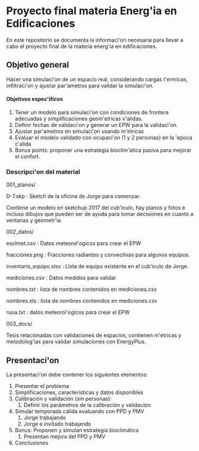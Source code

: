 #  Proyecto final materia Energ'ia en Edificaciones

En este repositorio se documenta la informaci'on necesaria para llevar a
cabo el proyecto final  de la materia energ'ia en edificaciones.

## Objetivo general
Hacer una simulaci'on de un espacio real, considerando cargas t'ermicas, infiltraci'on y ajustar
par'ametros para validar la simulaci'on.



#### Objetivos espec'ificos

1. Tener un modelo para simulaci'on con condiciones de frontera adecuadas y simplificaciones
geom'etricas v'alidas.
1. Definir fechas de validaci'on y generar un EPW para la validaci'on.
1. Ajustar par'ametros en simulaci'on usando m'etricas
1. Evaluar el modelo validado con ocupaci'on (1 y 2 personas) en la 'epoca  c'alida
1. Bonus points: proponer una estrategia bioclim'atica pasiva para mejorar el confort.



### Descripci'on del material

001_planos/  

D-7.skp : Sketch de la oficina de Jorge para comenzar.

Contiene un modelo en sketchup 2017 del cub'iculo, hay planos y fotos e incluso dibujos que pueden ser de ayuda para tomar decisiones en cuanto a ventanas y geometr'ia.


002_datos/

esolmet.csv : Datos meteorol'ogicos para crear el EPW

fracciones.png : Fracciones radiantes y convectivas para algunos equipos.

inventario_equipo.xlsx : Lista de equipo existente en el cub'iculo de Jorge.

mediciones.csv : Datos medidos para validar

nombres.txt : lista de nombres contenidos en mediciones.csv

nombres.xls : lista de nombres contenidos en mediciones.csv

ruoa.txt : datos meteorol'ogicos para crear el EPW


003_docs/

Tesis relacionadas con validaciones de espacios, contienen m'etricas y metodolog'ias para validar simulaciones con EnergyPlus.


## Presentaci'on

La presentaci'on debe contener los siguientes elementos:

1. Presentar el problema
1. Simplificaciones, características y datos disponibles
1. Calibración y validación (sin personas):
    1. Definir los parámetros de la calibración y validación
1. Simular temporada cálida  evaluando con PPD y PMV
    1. Jorge trabajando
    1. Jorge e invitado trabajando
1. Bonus: Proponen y simulan estrategia bioclimática
    1. Presentan mejora del PPD y PMV
1. Conclusiones
